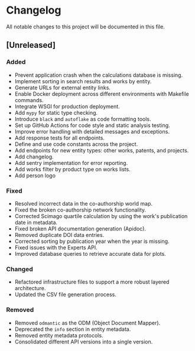# Changelog
All notable changes to this project will be documented in this file.

## [Unreleased]

### Added
- Prevent application crash when the calculations database is missing.
- Implement sorting in search results and works by entity.
- Generate URLs for external entity links.
- Enable Docker deployment across different environments with Makefile commands.
- Integrate WSGI for production deployment.
- Add `mypy` for static type checking.
- Introduce `black` and `autoflake` as code formatting tools.
- Set up GitHub Actions for code style and static analysis testing.
- Improve error handling with detailed messages and exceptions.
- Add response tests for all endpoints.
- Define and use code constants across the project.
- Add endpoints for new entity types: other works, patents, and projects.
- Add changelog.
- Add sentry implementation for error reporting.
- Add works filter by product type on works lists.
- Add person logo

### Fixed
- Resolved incorrect data in the co-authorship world map.
- Fixed the broken co-authorship network functionality.
- Corrected Scimago quartile calculation by using the work's publication date in metadata.
- Fixed broken API documentation generation (Apidoc).
- Removed duplicate DOI data entries.
- Corrected sorting by publication year when the year is missing.
- Fixed issues with the Experts API.
- Improved database queries to retrieve accurate data for plots.

### Changed
- Refactored infrastructure files to support a more robust layered architecture.
- Updated the CSV file generation process.

### Removed
- Removed `odmantic` as the ODM (Object Document Mapper).
- Deprecated the `info` section in entity metadata.
- Removed entity metadata protocols.
- Consolidated different API versions into a single version.
